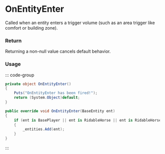# OnEntityEnter
<Badge type="info" text="Entity"/><Badge type="danger" text="Carbon Compatible"/><Badge type="warning" text="Oxide Compatible"/>
Called when an entity enters a trigger volume (such as an area trigger like comfort or building zone).

### Return
Returning a non-null value cancels default behavior.

### Usage
::: code-group
```csharp [Example]
private object OnEntityEnter()
{
	Puts("OnEntityEnter has been fired!");
	return (System.Object)default;
}
```
```csharp [Source — Assembly-CSharp @ TriggerComfort]
public override void OnEntityEnter(BaseEntity ent)
{
	if (ent is BasePlayer || ent is RidableHorse || ent is RidableHorse2)
	{
		_entities.Add(ent);
	}
}

```
:::
